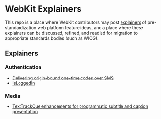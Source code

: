 # WebKit Explainers

This repo is a place where WebKit contributors may post
[explainers](https://github.com/w3ctag/w3ctag.github.io/blob/master/explainers.md)
of pre-standardization web platform feature ideas, and a place where
these explainers can be discussed, refined, and readied for migration to
appropriate standards bodies (such as [WICG](https://github.com/WICG)).

## Explainers

### Authentication

* [Delivering origin-bound one-time codes over SMS](sms-one-time-code-format/)
* [IsLoggedIn](IsLoggedIn/)

### Media

* [TextTrackCue enhancements for programmatic subtitle and caption presentation](texttracks/)
